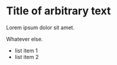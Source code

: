 # Title of arbitrary text

Lorem ipsum dolor sit amet.

Whatever else.

- list item 1
- list item 2

